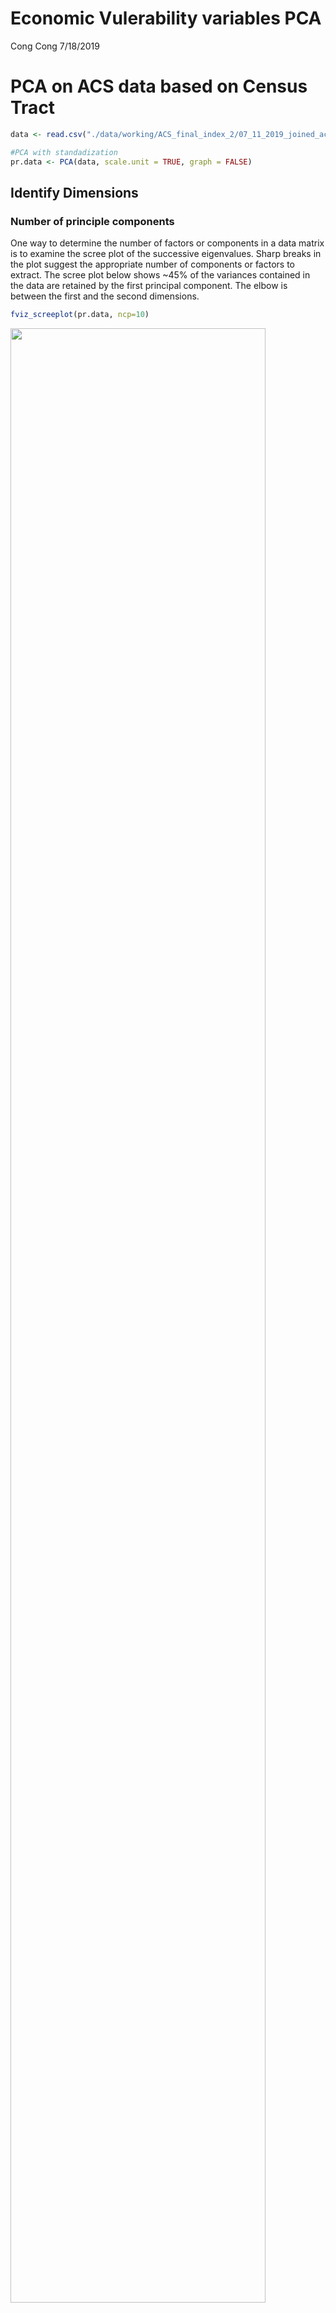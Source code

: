 Economic Vulerability variables PCA
================
Cong Cong
7/18/2019

PCA on ACS data based on Census Tract
=====================================

``` r
data <- read.csv("./data/working/ACS_final_index_2/07_11_2019_joined_acs_final.csv") %>% filter(id_type=="census_tract") %>% select (-c(X, X.x, id, id_type, X.y)) %>% na.omit()

#PCA with standadization
pr.data <- PCA(data, scale.unit = TRUE, graph = FALSE)
```

Identify Dimensions
-------------------

### Number of principle components

One way to determine the number of factors or components in a data matrix is to examine the scree plot of the successive eigenvalues. Sharp breaks in the plot suggest the appropriate number of components or factors to extract. The scree plot below shows ~45% of the variances contained in the data are retained by the first principal component. The elbow is between the first and the second dimensions.

``` r
fviz_screeplot(pr.data, ncp=10)
```

<img src="pca_files/figure-markdown_github/unnamed-chunk-2-1.png" width="90%" />

Parallel analyis compares the scree of factors of the observed data with that of a random data matrix of the same size as the original. The parallel analysis for this dataset indicates that two components should be retained. There are two ways to tell this; (1) two of the eigenvalues in the actual data are greater than the simulated/resampled data (though marginal for the second eigenvalue), and (2) the dashed line for parallel analysis in the graph crosses the blue line before reaching the third component.

``` r
psych::fa.parallel(data,fa="pc")
```

<img src="pca_files/figure-markdown_github/unnamed-chunk-3-1.png" width="90%" />

    ## Parallel analysis suggests that the number of factors =  NA  and the number of components =  2

### Variances explained by the principal components

The proportion of variances retained by the principal components can be extracted as follows. ~55% of variance is explained by the first two pricipal components.

``` r
eigenvalues <- pr.data$eig
head(eigenvalues)
```

    ##        eigenvalue percentage of variance cumulative percentage of variance
    ## comp 1  5.7432288              44.178683                          44.17868
    ## comp 2  1.3655717              10.504398                          54.68308
    ## comp 3  1.1187356               8.605659                          63.28874
    ## comp 4  0.9547252               7.344040                          70.63278
    ## comp 5  0.7973111               6.133162                          76.76594
    ## comp 6  0.7280258               5.600198                          82.36614

Dimension description
---------------------

### Variables correlated with the principal components

The variables can be plotted as points in the component space using their loadings (correlation between a variable and a PC) as coordinates.

``` r
head(pr.data$var$coord)
```

    ##                              Dim.1       Dim.2       Dim.3       Dim.4
    ## pai_pct                 0.39915482 -0.05596950  0.34329400  0.68575107
    ## ssi_pct                 0.43424626 -0.21076932  0.38797300  0.35160252
    ## unenrolled_pct          0.03575591  0.85954657  0.06393445  0.01405983
    ## poverty_pct             0.80024685  0.08889131 -0.05232623 -0.11474969
    ## no_hicov_pct            0.93145335  0.04183201 -0.00705566 -0.13879603
    ## over_30min_commute_pct -0.08237368 -0.21369933  0.77114774 -0.44659660
    ##                              Dim.5
    ## pai_pct                -0.34913765
    ## ssi_pct                 0.56691644
    ## unenrolled_pct          0.31013110
    ## poverty_pct             0.03017437
    ## no_hicov_pct           -0.09784446
    ## over_30min_commute_pct  0.12570116

Variables that are correlated with PC1 and PC2 are the most important in explaining the variability in the data set. Correlation circle projects the features/variables of the data into the space of the first two dimensions. The angle shows the correlation between variables. Again, most variables are positively correlated with the first dimension.

``` r
fviz_pca_var(pr.data, col.var="contrib",repel = TRUE)+
  scale_color_gradient2(low="white", mid="blue", 
                      high="red")
```

<img src="pca_files/figure-markdown_github/unnamed-chunk-6-1.png" width="90%" />

The following four variables have strong positive correlation (&gt;~0.85) with Dimension 1:
- percentage of households with no health insurance coverage (no\_hicov\_pct)
- percentage of population with less than highschool education (less\_highschool\_pct)
- percentage of Hispanic population (hispanic\_pct)
- percentage of households with limited English ability (limited\_ability)

``` r
pr.desc <- dimdesc(pr.data, axes = c(1,2))
pr.desc$Dim.1
```

    ## $quanti
    ##                         correlation       p.value
    ## no_hicov_pct              0.9314534 4.437522e-113
    ## less_highschool_pct       0.8920012  3.215049e-89
    ## hispanic_pct              0.8874370  4.474885e-87
    ## limited_ability           0.8612940  2.348746e-76
    ## poverty_pct               0.8002469  4.052522e-58
    ## family_singleparent_pct   0.7892977  1.622540e-55
    ## minority_pct              0.6490663  6.869930e-32
    ## unmarried_pct             0.6354843  3.004247e-30
    ## ssi_pct                   0.4342463  3.762196e-13
    ## pai_pct                   0.3991548  3.595256e-11
    ## unemployed_pct            0.3257513  1.025497e-07

Dimension 2 is most correlated with the percentage of population that are 3 year old and above not enrolled in school (unenrolled\_pct), and unemployment rate (unemployed\_pct).

``` r
pr.desc$Dim.2
```

    ## $quanti
    ##                         correlation      p.value
    ## unenrolled_pct            0.8595466 1.018396e-75
    ## unmarried_pct             0.1923206 2.036382e-03
    ## family_singleparent_pct  -0.1378798 2.770270e-02
    ## ssi_pct                  -0.2107693 7.058125e-04
    ## over_30min_commute_pct   -0.2136993 5.914391e-04
    ## unemployed_pct           -0.6725751 6.167237e-35

### Contributions of variables to the principal components

The color (or the length if the vectors) on the correlation circle shows the contribution of variable to the principal components. The amount of contributions can also be extracted as follows.

``` r
pr.data$var$contrib
```

    ##                               Dim.1       Dim.2        Dim.3       Dim.4
    ## pai_pct                  2.77412889  0.22939729 10.534282103 49.25548430
    ## ssi_pct                  3.28334151  3.25312136 13.454746639 12.94868221
    ## unenrolled_pct           0.02226074 54.10336895  0.365378050  0.02070532
    ## poverty_pct             11.15043562  0.57863426  0.244743642  1.37919183
    ## no_hicov_pct            15.10657829  0.12814538  0.004449875  2.01778875
    ## over_30min_commute_pct   0.11814648  3.34419669 53.155439128 20.89067286
    ## unemployed_pct           1.84763466 33.12584709 14.141700562  0.12934830
    ## hispanic_pct            13.71257225  0.16027646  0.005877775  4.95052789
    ## minority_pct             7.33536859  0.00496682  0.044719590  3.81377918
    ## unmarried_pct            7.03159036  2.70855239  7.210754104  1.15163902
    ## family_singleparent_pct 10.84739792  1.39215177  0.100903863  0.04811231
    ## limited_ability         12.91655722  0.88781072  0.188702777  0.63280613
    ## less_highschool_pct     13.85398747  0.08353083  0.548301893  2.76126189
    ##                              Dim.5
    ## pai_pct                 15.2885239
    ## ssi_pct                 40.3097686
    ## unenrolled_pct          12.0632084
    ## poverty_pct              0.1141954
    ## no_hicov_pct             1.2007281
    ## over_30min_commute_pct   1.9817588
    ## unemployed_pct          10.6446013
    ## hispanic_pct             3.1581844
    ## minority_pct             0.1437489
    ## unmarried_pct           12.1324934
    ## family_singleparent_pct  1.7287329
    ## limited_ability          0.7795335
    ## less_highschool_pct      0.4545223

If the contribution of the variables were uniform, the expected value would be 1/length(variables) = 1/13 = 7.7%.The red dashed line on the graph below indicates the expected average contribution. A variable with a contribution larger than this cutoff could be considered as important in contributing to the component.

``` r
fviz_pca_contrib(pr.data, choice = "var", axes = 1)
```

    ## Warning in fviz_pca_contrib(pr.data, choice = "var", axes = 1): The
    ## function fviz_pca_contrib() is deprecated. Please use the function
    ## fviz_contrib() which can handle outputs of PCA, CA and MCA functions.

<img src="pca_files/figure-markdown_github/unnamed-chunk-10-1.png" width="90%" />

``` r
fviz_pca_contrib(pr.data, choice = "var", axes = 2)
```

    ## Warning in fviz_pca_contrib(pr.data, choice = "var", axes = 2): The
    ## function fviz_pca_contrib() is deprecated. Please use the function
    ## fviz_contrib() which can handle outputs of PCA, CA and MCA functions.

<img src="pca_files/figure-markdown_github/unnamed-chunk-10-2.png" width="90%" />

Conclusions
-----------

There are two principal components in the dataset of ACS variables on census tract. These two components explains ~55% of the total variance, while the first one explains ~45%. The first component is best represented by health insurance coverage, education, Hispanic population, limited English ability, poverty, and single parent household. The second component is best represented by school enrollment and employment status.

PCA on ACS data based on High School District
=============================================

PCA on ACS data based on Supervisor District
============================================
